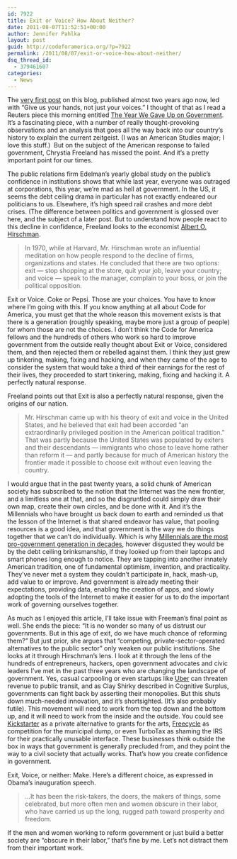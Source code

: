 ```yaml
---
id: 7922
title: Exit or Voice? How About Neither?
date: 2011-08-07T11:52:51+00:00
author: Jennifer Pahlka
layout: post
guid: http://codeforamerica.org/?p=7922
permalink: /2011/08/07/exit-or-voice-how-about-neither/
dsq_thread_id:
  - 379461607
categories:
  - News
---
```

The [very first post](http://codeforamerica.org/2009/09/08/citizens-give-us-your-hand/) on this blog, published almost two years ago now, led with “Give us your hands, not just your voices.” I thought of that as I read a Reuters piece this morning entitled [The Year We Gave Up on Government](http://www.nytimes.com/2011/08/05/world/europe/05iht-letter05.html?_r=2&ref=europe). It’s a fascinating piece, with a number of really thought-provoking observations and an analysis that goes all the way back into our country’s history to explain the current zeitgeist. (I was an American Studies major; I love this stuff.)  But on the subject of the American response to failed government, Chrystia Freeland has missed the point. And it’s a pretty important point for our times.

The public relations firm Edelman’s yearly global study on the public’s confidence in institutions shows that while last year, everyone was outraged at corporations, this year, we’re mad as hell at government. In the US, it seems the debt ceiling drama in particular has not exactly endeared our politicians to us. Elsewhere, it’s high speed rail crashes and more debt crises. (The difference between politics and government is glossed over here, and the subject of a later post. But to understand how people react to this decline in confidence, Freeland looks to the economist [Albert O. Hirschman](http://en.wikipedia.org/wiki/Albert_O._Hirschman).

> In 1970, while at Harvard, Mr. Hirschman wrote an influential meditation on how people respond to the decline of firms, organizations and states. He concluded that there are two options: exit — stop shopping at the store, quit your job, leave your country; and voice — speak to the manager, complain to your boss, or join the political opposition.

Exit or Voice. Coke or Pepsi. Those are your choices. You have to know where I’m going with this. If you know anything at all about Code for America, you must get that the whole reason this movement exists is that there is a generation (roughly speaking, maybe more just a group of people) for whom those are not the choices. I don’t think the Code for America fellows and the hundreds of others who work so hard to improve government from the outside really thought about Exit or Voice, considered them, and then rejected them or rebelled against them. I think they just grew up tinkering, making, fixing and hacking, and when they came of the age to consider the system that would take a third of their earnings for the rest of their lives, they proceeded to start tinkering, making, fixing and hacking it. A perfectly natural response.

Freeland points out that Exit is also a perfectly natural response, given the origins of our nation.

> Mr. Hirschman came up with his theory of exit and voice in the United States, and he believed that exit had been accorded “an extraordinarily privileged position in the American political tradition.” That was partly because the United States was populated by exiters and their descendants — immigrants who chose to leave home rather than reform it — and partly because for much of American history the frontier made it possible to choose exit without even leaving the country.

I would argue that in the past twenty years, a solid chunk of American society has subscribed to the notion that the Internet was the new frontier, and a limitless one at that, and so the disgruntled could simply draw their own map, create their own circles, and be done with it. And it’s the Millennials who have brought us back down to earth and reminded us that the lesson of the Internet is that shared endeavor has value, that pooling resources is a good idea, and that government is the way we do things together that we can’t do individually. Which is why [Millennials are the most pro-government generation in decades](http://www.americanprogress.org/issues/2010/07/dww_millennials.html), however disgusted they would be by the debt ceiling brinksmanship, if they looked up from their laptops and smart phones long enough to notice. They are tapping into another innately American tradition, one of fundamental optimism, invention, and practicality. They’ve never met a system they couldn’t participate in, hack, mash-up, add value to or improve. And government is already meeting their expectations, providing data, enabling the creation of apps, and slowly adopting the tools of the Internet to make it easier for us to do the important work of governing ourselves together.

As much as I enjoyed this article, I’ll take issue with Freeman’s final point as well. She ends the piece: &#8220;It is no wonder so many of us distrust our governments. But in this age of exit, do we have much chance of reforming them?&#8221; But just prior, she argues that &#8220;competing, private-sector-operated alternatives to the public sector&#8221; only weaken our public institutions. She looks at it through Hirschman’s lens. I look at it through the lens of the hundreds of entrepreneurs, hackers, open government advocates and civic leaders I’ve met in the past three years who are changing the landscape of government. Yes, casual carpooling or even startups like [Uber](http://www.uber.com/) can threaten revenue to public transit, and as Clay Shirky described in Cognitive Surplus, governments can fight back by asserting their monopolies. But this shuts down much-needed innovation, and it’s shortsighted. (It’s also probably futile). This movement will need to work from the top down and the bottom up, and it will need to work from the inside and the outside. You could see [Kickstarter](http://www.kickstarter.com/) as a private alternative to grants for the arts, [Freecycle](http://www.freecycle.org/) as competition for the municipal dump, or even TurboTax as shaming the IRS for their practically unusable interface. These businesses think outside the box in ways that government is generally precluded from, and they point the way to a civil society that actually works. That’s how you create confidence in government.

Exit, Voice, or neither: Make. Here’s a different choice, as expressed in Obama’s inauguration speech.

> …It has been the risk-takers, the doers, the makers of things, some celebrated, but more often men and women obscure in their labor, who have carried us up the long, rugged path toward prosperity and freedom.

If the men and women working to reform government or just build a better society are “obscure in their labor,” that’s fine by me. Let’s not distract them from their important work.